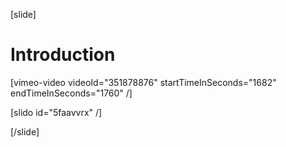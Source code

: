 [slide]
# Introduction

[vimeo-video videoId="351878876" startTimeInSeconds="1682" endTimeInSeconds="1760" /]

[slido id="5faavvrx" /]

[/slide]